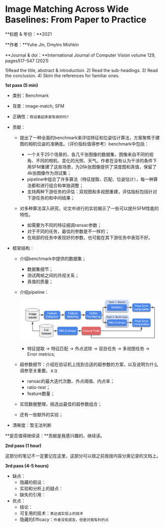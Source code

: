 # Image Matching Across Wide Baselines: From Paper to Practice

**标题 & 年份：**2021

**作者：**Yuhe Jin, Dmytro Mishkin

**Journal & doi：**International Journal of Computer Vision volume 129, pages517–547 (2021)

1)Read the title, abstract & introduction. 2) Read the sub-headings. 3) Read the conclusion. 4) Skim the references for familiar ones.

**1st pass (5 min)**

- 类别：Benchmark

- 背景：image-match, SFM

- 正确性：`假设看起来是有效的吗?`

- 贡献：

  - 提出了一种全面的benchmark来评估特征和位姿估计算法，方案聚焦于建图的相机位姿的准确度。（评价指标值得参考）benchmark中包括：
    - 一个关于25个场景的、各几千张图像的数据集，图像来自不同的视角、不同的相机、变化的光照、天气。作者在没有认为干涉的条件下用SFM重建了这些场景，为26k张图像提供了深度图和真值，保留了4k张图像作为测试集；
    - pipeline中组合了许多算法（特征提取、匹配、位姿估计），每一种算法都和进行组合和单独调整；
    - 支持两种下游任务的评估：双视图和多视图重建，评估指标包括针对下游任务的和中间结果；

  - 对多种算法深入研究，论文中进行的实验揭示了一些可以提升SFM性能的特性。
    - 如需要为不同的特征细调ransac参数；
    - 对于不同的任务，最佳的参数是不一样的；
    - 在局部的任务中表现好的参数，也可能在其下游任务中表现不好。

- 框架结构：

  - 介绍benchmark中提供的数据集；

    - 数据集细节；
    - 测试两帧之间的共视关系；
    - 真值的质量；

  - 介绍pipeline：

    ![image-20211216122758020](img/image-20211216122758020.png)

    - 特征提取 -> 特征匹配 -> 外点滤除 -> 双目任务 -> 多视图任务 -> Error metrics;

  - 超参数细节：介绍在验证机上找到合适的超参数的方案，以及说明为什么调参至关重要。`关注`

    - ransac的最大迭代次数、外点阈值、内点率；
    - ratio-test；
    - feature数量；

  - 实现数据整理，挑选出最佳的超参数组合；

  - 还有一些额外的实验；

- 清晰度：暂无法判断

**是否值得继续读：**贡献是我感兴趣的，继续读。

**2nd pass (1 hour)**

这部分的笔记不一定要记在这里，这部分可以按之前我按内容分类记录的文档上。

**3rd pass (4-5 hours)**

- 缺点：
  - 隐藏的假设：
  - 实验和分析上的疑点：
  - 缺失的引用：
- 优点：
  - 结论：
  - 可复用的技术：`表达或实现上的技术`
  - 隐藏的Efficacy：`作者没有提及，但是对我有利的点`

